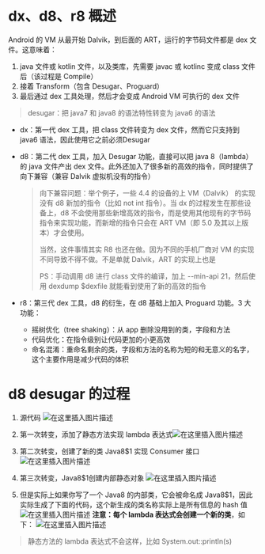 # dx、d8、r8 概述

Android 的 VM 从最开始 Dalvik，到后面的 ART，运行的字节码文件都是 dex 文件。这意味着：

1. java 文件或 kotlin 文件，以及类库，先需要 javac 或 kotlinc 变成 class 文件后（该过程是 Compile）
2. 接着 Transform（包含 Desugar、Proguard）
3. 最后通过 dex 工具处理，然后才会变成 Android VM 可执行的 dex 文件

>desugar：把 java7 和 java8 的语法特性转变为 java6 的语法



- dx：第一代 dex 工具，把 class 文件转变为 dex 文件，然而它只支持到 java6 语法，因此使用它之前必须Desugar

- d8：第二代 dex 工具，加入 Desugar 功能，直接可以把 java 8（lambda） 的 java 文件产出 dex 文件。此外还加入了很多新的高效的指令，同时提供了向下兼容（兼容 Dalvik 虚拟机没有的指令）

  > 向下兼容问题：举个例子，一些 4.4 的设备的上 VM（Dalvik） 的实现没有 d8 新加的指令（比如 not int 指令）。当 dx 的过程发生在那些设备上，d8 不会使用那些新增高效的指令，而是使用其他现有的字节码指令来实现功能，而新增的指令只会在 ART VM（即 5.0 及其以上版本）才会使用。
  >
  > 
  >
  > 当然，这件事情其实 R8 也还在做。因为不同的手机厂商对 VM 的实现不同导致不得不做。不是单就 Dalvik，ART 的实现上也是
  >
  > 
  >
  > PS：手动调用 d8 进行 class 文件的编译，加上 --min-api 21，然后使用 dexdump $dexfile 就能看到使用了新的高效的指令

- r8：第三代 dex 工具，d8 的衍生，在 d8 基础上加入 Proguard 功能。3 大功能：

  - 摇树优化（tree shaking）：从 app 删除没用到的类，字段和方法
  - 代码优化：在指令级别让代码更加的小更高效
  - 命名混淆：重命名剩余的类，字段和方法的名称为短的和无意义的名字，这个主要作用是减少代码的体积

# d8 desugar 的过程

1. 源代码
   ![在这里插入图片描述](https://img-blog.csdnimg.cn/20201026040042250.png?x-oss-process=image/watermark,type_ZmFuZ3poZW5naGVpdGk,shadow_10,text_aHR0cHM6Ly9ibG9nLmNzZG4ubmV0L3d5enhrODg4,size_16,color_FFFFFF,t_70#pic_center)

2. 第一次转变，添加了静态方法实现 lambda 表达式![在这里插入图片描述](https://img-blog.csdnimg.cn/20201026035442360.png?x-oss-process=image/watermark,type_ZmFuZ3poZW5naGVpdGk,shadow_10,text_aHR0cHM6Ly9ibG9nLmNzZG4ubmV0L3d5enhrODg4,size_16,color_FFFFFF,t_70#pic_center)


3. 第二次转变，创建了新的类 Java8$1 实现 Consumer 接口
   ![在这里插入图片描述](https://img-blog.csdnimg.cn/20201026035551277.png?x-oss-process=image/watermark,type_ZmFuZ3poZW5naGVpdGk,shadow_10,text_aHR0cHM6Ly9ibG9nLmNzZG4ubmV0L3d5enhrODg4,size_16,color_FFFFFF,t_70#pic_center)


4. 第三次转变，Java8$1创建内部静态对象
   ![在这里插入图片描述](https://img-blog.csdnimg.cn/20201026035631855.png?x-oss-process=image/watermark,type_ZmFuZ3poZW5naGVpdGk,shadow_10,text_aHR0cHM6Ly9ibG9nLmNzZG4ubmV0L3d5enhrODg4,size_16,color_FFFFFF,t_70#pic_center)

5. 但是实际上如果你写了一个 Java8 的内部类，它会被命名成 Java8$1，因此实际生成了下面的代码，这个新生成的类名称实际上是所有信息的 hash 值
   ![在这里插入图片描述](https://img-blog.csdnimg.cn/20201026035659287.png?x-oss-process=image/watermark,type_ZmFuZ3poZW5naGVpdGk,shadow_10,text_aHR0cHM6Ly9ibG9nLmNzZG4ubmV0L3d5enhrODg4,size_16,color_FFFFFF,t_70#pic_center)
   **注意：每个 lambda 表达式会创建一个新的类**，如下：
   ![在这里插入图片描述](https://img-blog.csdnimg.cn/20201026035725710.png?x-oss-process=image/watermark,type_ZmFuZ3poZW5naGVpdGk,shadow_10,text_aHR0cHM6Ly9ibG9nLmNzZG4ubmV0L3d5enhrODg4,size_16,color_FFFFFF,t_70#pic_center)

> 静态方法的 lambda 表达式不会这样，比如 System.out::println(s)